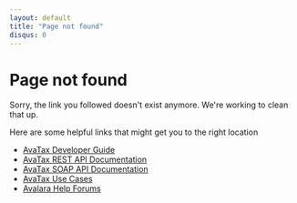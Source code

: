 ```yaml
---
layout: default
title: "Page not found"
disqus: 0
---
```

<h1>Page not found</h1>
<p>Sorry, the link you followed doesn't exist anymore. We're working to clean that up.</p>
<p>Here are some helpful links that might get you to the right location</p>
<ul>
<li><a href="/avatax/dev-guide/">AvaTax Developer Guide</a></li>
<li><a href="/api-reference/avatax/rest/v2/">AvaTax REST API Documentation</a></li>
<li><a href="/api-reference/avatax/soap/">AvaTax SOAP API Documentation</a></li>
<li><a href="/avatax/use-cases/">AvaTax Use Cases</a></li>
<li><a href="https://community.avalara.com/avalara/category_sets/developers">Avalara Help Forums</a></li>
</ul>